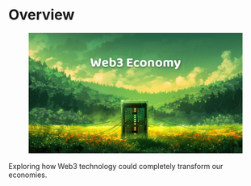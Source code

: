 # Overview

<figure><img src=".gitbook/assets/web3economy-header.png" alt=""><figcaption></figcaption></figure>

Exploring how Web3 technology could completely transform our economies.
